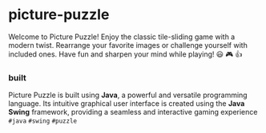 # picture-puzzle
Welcome to Picture Puzzle! 
Enjoy the classic tile-sliding game with a modern twist. 
Rearrange your favorite images or challenge yourself with included ones. 
Have fun and sharpen your mind while playing!
😃 🎮 👍

### built
Picture Puzzle is built using **Java**, a powerful and versatile programming language. 
Its intuitive graphical user interface is created using the **Java Swing** framework, providing a seamless and interactive gaming experience
`#java` `#swing` `#puzzle`
